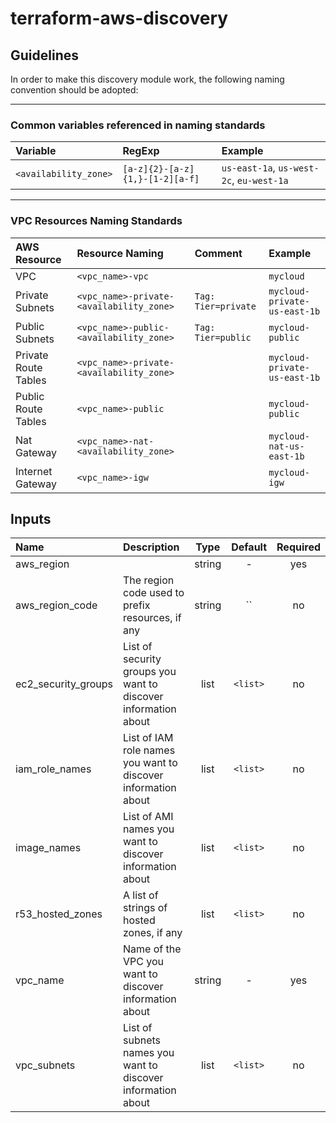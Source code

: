 # terraform-aws-discovery

## Guidelines

In order to make this discovery module work, the following naming convention should be adopted:

---

### Common variables referenced in naming standards

| Variable              | RegExp                          | Example                                  |
|:----------------------|:--------------------------------|:-----------------------------------------|
| `<availability_zone>` | `[a-z]{2}-[a-z]{1,}-[1-2][a-f]` | `us-east-1a`, `us-west-2c`, `eu-west-1a` |

---

### VPC Resources Naming Standards

| AWS Resource         | Resource Naming                          | Comment             | Example                      |
|:---------------------|:-----------------------------------------|:--------------------|:-----------------------------|
| VPC                  | `<vpc_name>-vpc`                         |                     | `mycloud`                    |
| Private Subnets      | `<vpc_name>-private-<availability_zone>` | `Tag: Tier=private` | `mycloud-private-us-east-1b` |
| Public Subnets       | `<vpc_name>-public-<availability_zone>`  | `Tag: Tier=public`  | `mycloud-public`             |
| Private Route Tables | `<vpc_name>-private-<availability_zone>` |                     | `mycloud-private-us-east-1b` |
| Public Route Tables  | `<vpc_name>-public`                      |                     | `mycloud-public`             |
| Nat Gateway          | `<vpc_name>-nat-<availability_zone>`     |                     | `mycloud-nat-us-east-1b`     |
| Internet Gateway     | `<vpc_name>-igw`                         |                     | `mycloud-igw`                |

## Inputs

| Name                | Description                                                    |  Type  | Default  | Required |
|:--------------------|:---------------------------------------------------------------|:------:|:--------:|:--------:|
| aws_region          |                                                                | string |    -     |   yes    |
| aws_region_code     | The region code used to prefix resources, if any               | string |    ``    |    no    |
| ec2_security_groups | List of security groups you want to discover information about |  list  | `<list>` |    no    |
| iam_role_names      | List of IAM role names you want to discover information about  |  list  | `<list>` |    no    |
| image_names         | List of AMI names you want to discover information about       |  list  | `<list>` |    no    |
| r53_hosted_zones    | A list of strings of hosted zones, if any                      |  list  | `<list>` |    no    |
| vpc_name            | Name of the VPC you want to discover information about         | string |    -     |   yes    |
| vpc_subnets         | List of subnets names you want to discover information about   |  list  | `<list>` |    no    |

